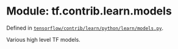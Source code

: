<div itemscope itemtype="http://developers.google.com/ReferenceObject">
<meta itemprop="name" content="tf.contrib.learn.models" />
</div>

# Module: tf.contrib.learn.models



Defined in [`tensorflow/contrib/learn/python/learn/models.py`](https://www.tensorflow.org/code/tensorflow/contrib/learn/python/learn/models.py).

Various high level TF models.

